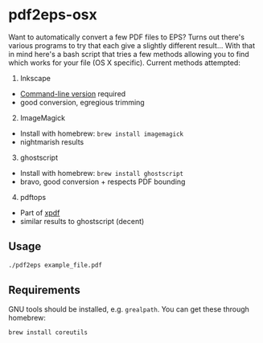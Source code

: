 # pdf2eps-osx
Want to automatically convert a few PDF files to EPS? Turns out there's various programs to try that each give a slightly different result... With that in mind here's a bash script that tries a few methods allowing you to find which works for your file (OS X specific). Current methods attempted:

1. Inkscape
  - [Command-line version](http://wiki.inkscape.org/wiki/index.php/MacOS_X#Inkscape_command_line) required
  - good conversion, egregious trimming

2. ImageMagick
  - Install with homebrew: `brew install imagemagick`
  - nightmarish results

3. ghostscript
  - Install with homebrew: `brew install ghostscript`
  - bravo, good conversion + respects PDF bounding

4. pdftops
  - Part of [xpdf](http://www.foolabs.com/xpdf/download.html)
  - similar results to ghostscript (decent)

## Usage
```sh
./pdf2eps example_file.pdf
```

## Requirements

GNU tools should be installed, e.g. `grealpath`. You can get these through homebrew:
```sh
brew install coreutils
```
